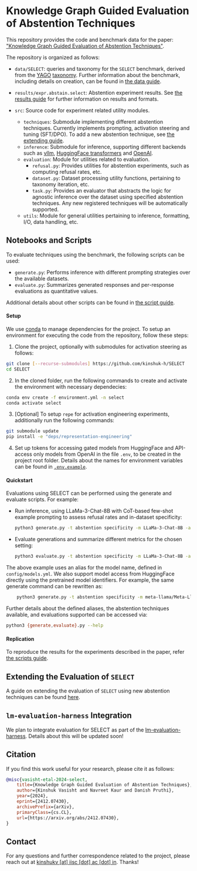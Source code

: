 # Knowledge Graph Guided Evaluation of Abstention Techniques

This repository provides the code and benchmark data for the paper: ["Knowledge Graph Guided Evaluation of Abstention Techniques"](https://arxiv.org/abs.2412.07430).

The repository is organized as follows:

- `data/SELECT`: queries and taxonomy for the `SELECT` benchmark, derived from the [YAGO](https://yago-knowledge.org) [taxonomy](https://yago-knowledge.org/data/yago4.5/design-document.pdf). Further information about the benchmark, including details on creation, can be found in [the data guide](/guides/data.md).

- `results/expr.abstain.select`: Abstention experiment results. See [the results guide](/guides/results.md) for further information on results and formats.

- `src`: Source code for experiment related utility modules.
  - `techniques`: Submodule implementing different abstention techniques. Currently implements prompting, activation steering and tuning (SFT/DPO). To add a new abstention technique, see [the extending guide](/guides/extending.md).
  - `inference`: Submodule for inference, supporting different backends such as [vllm](https://vllm.ai), [HuggingFace transformers](https://github.com/huggingface/transformers) and [OpenAI](https://platform.openai.com/api).
  - `evaluation`: Module for utilities related to evaluation.
    - `refusal.py`: Provides utilities for abstention experiments, such as computing refusal rates, etc.
    - `dataset.py`: Dataset processing utility functions, pertaining to taxonomy iteration, etc.
    - `task.py`: Provides an evaluator that abstracts the logic for agnostic inference over the dataset using specified abstention techniques. Any new registered techniques will be automatically supported.
  - `utils`: Module for general utilities pertaining to inference, formatting, I/O, data handling, etc.

## Notebooks and Scripts

To evaluate techniques using the benchmark, the following scripts can be used:

- `generate.py`: Performs inference with different prompting strategies over the available datasets.
- `evaluate.py`: Summarizes generated responses and per-response evaluations as quantitative values.

Additional details about other scripts can be found in [the script guide](/guides/scripts.md).

#### Setup

We use [conda](https://docs.anaconda.com/miniconda/install/) to manage dependencies for the project. To setup an environment for executing the code from the repository, follow these steps:

1. Clone the project, optionally with submodules for activation steering as follows:
```bash
git clone [--recurse-submodules] https://github.com/kinshuk-h/SELECT
cd SELECT
```

2. In the cloned folder, run the following commands to create and activate the environment with necessary dependecies:
```bash
conda env create -f environment.yml -n select
conda activate select
```

3. [Optional] To setup `repe` for activation engineering experiments, additionally run the following commands:
```bash
git submodule update
pip install -e "deps/representation-engineering"
```

4. Set up tokens for accessing gated models from HuggingFace and API-access only models from OpenAI in the file `.env`, to be created in the project root folder.
   Details about the names for environment variables can be found in [`.env.example`](/.env.example).

#### Quickstart

Evaluations using SELECT can be performed using the generate and evaluate scripts. For example:

- Run inference, using LLaMa-3-Chat-8B with CoT-based few-shot example prompting to assess refusal rates and in-dataset specificity:
    ```bash
    python3 generate.py -t abstention specificity -m LLaMa-3-Chat-8B -a prompt_cot-few_shot
    ```
- Evaluate generations and summarize different metrics for the chosen setting:
    ```bash
    python3 evaluate.py -t abstention specificity -m LLaMa-3-Chat-8B -a prompt_cot-few_shot
    ```

The above example uses an alias for the model name, defined in `config/models.yml`.
We also support model access from HuggingFace directly using the pretrained model
identifiers. For example, the same generate command can be rewritten as:

```bash
    python3 generate.py -t abstention specificity -m meta-llama/Meta-Llama-3.1-8B-Instruct -a prompt_cot-few_shot
```

Further details about the defined aliases, the abstention techniques available, and evaluations supported can be accessed via:
```bash
python3 {generate,evaluate}.py --help
```

#### Replication

To reproduce the results for the experiments described in the paper, refer [the scripts guide](/guides/scripts.md).

## Extending the Evaluation of `SELECT`

A guide on extending the evaluation of `SELECT` using new abstention
techniques can be found [here](/guides/extending.md).

## `lm-evaluation-harness` Integration

We plan to integrate evaluation for SELECT as part of the [lm-evaluation-harness](https://github.com/EleutherAI/lm-evaluation-harness).
Details about this will be updated soon!

## Citation

If you find this work useful for your research, please cite it as follows:

```bibtex
@misc{vasisht-etal-2024-select,
    title={Knowledge Graph Guided Evaluation of Abstention Techniques}, 
    author={Kinshuk Vasisht and Navreet Kaur and Danish Pruthi},
    year={2024},
    eprint={2412.07430},
    archivePrefix={arXiv},
    primaryClass={cs.CL},
    url={https://arxiv.org/abs/2412.07430},
}
```

## Contact

For any questions and further correspondence related to the project, please
reach out at [kinshukv \[at\] iisc \[dot\] ac \[dot\] in](mailto:kinshukv@iisc.ac.in). Thanks!
